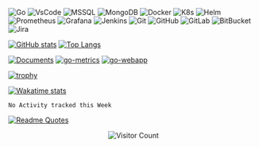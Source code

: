 ![Go](https://img.shields.io/badge/-Go-181717?style=flat-square&logo=go)
![VsCode](https://img.shields.io/badge/-VsCode-181717?style=flat-square&logo=visualstudiocode)
![MSSQL](https://img.shields.io/badge/-MSSQL-181717?style=flat-square&logo=microsoftsqlserver)
![MongoDB](https://img.shields.io/badge/-MongoDB-black?style=flat-square&logo=mongodb)
![Docker](https://img.shields.io/badge/-Docker-black?style=flat-square&logo=docker)
![K8s](https://img.shields.io/badge/-K8s-181717?style=flat-square&logo=kubernetes)
![Helm](https://img.shields.io/badge/-Helm-181717?style=flat-square&logo=helm)
![Prometheus](https://img.shields.io/badge/-Prometheus-181717?style=flat-square&logo=prometheus)
![Grafana](https://img.shields.io/badge/-Grafana-181717?style=flat-square&logo=grafana)
![Jenkins](https://img.shields.io/badge/-Jenkins-181717?style=flat-square&logo=jenkins)
![Git](https://img.shields.io/badge/-Git-black?style=flat-square&logo=git)
![GitHub](https://img.shields.io/badge/-GitHub-181717?style=flat-square&logo=github)
![GitLab](https://img.shields.io/badge/-GitLab-FCA121?style=flat-square&logo=gitlab)
![BitBucket](https://img.shields.io/badge/-BitBucket-darkblue?style=flat-square&logo=bitbucket)
![Jira](https://img.shields.io/badge/-Jira-darkblue?style=flat-square&logo=jira)

[![GitHub stats](https://github-readme-stats.vercel.app/api?username=dustyrat&show_icons=true&theme=highcontrast)](https://github.com/dustyrat)
[![Top Langs](https://github-readme-stats.vercel.app/api/top-langs/?username=dustyrat&layout=compact&theme=highcontrast)](https://github.com/dustyrat)

[![Documents](https://github-readme-stats.vercel.app/api/pin/?username=dustyrat&repo=Documents&theme=highcontrast)](https://github.com/dustyrat/Documents)
[![go-metrics](https://github-readme-stats.vercel.app/api/pin/?username=dustyrat&repo=go-metrics&theme=highcontrast)](https://github.com/dustyrat/go-metrics)
[![go-webapp](https://github-readme-stats.vercel.app/api/pin/?username=dustyrat&repo=go-webapp&theme=highcontrast)](https://github.com/dustyrat/go-webapp)

[![trophy](https://github-profile-trophy.vercel.app/?username=dustyrat&theme=darkhub)](https://github.com/dustyrat)

[![Wakatime stats](https://github-readme-stats.vercel.app/api/wakatime?username=dustyrat&theme=highcontrast)](https://wakatime.com/@dustyrat)

<!--START_SECTION:waka-->
```text
No Activity tracked this Week
```
<!--END_SECTION:waka-->

[![Readme Quotes](https://quotes-github-readme.vercel.app/api?type=horizontal)](https://github.com/piyushsuthar/github-readme-quotes)

<div align="center">

![Visitor Count](https://profile-counter.glitch.me/dustyrat/count.svg)

</div>